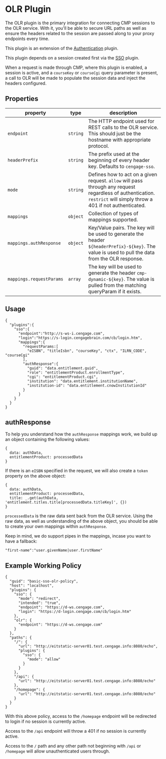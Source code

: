 # OLR Plugin

The OLR plugin is the primary integration for connecting CMP sessions to the OLR service.  With it, you'll be able to secure URL paths as well as ensure the headers related to the session are passed along to your proxy endpoints every time.

This plugin is an extension of the [Authentication](http://stash.corp.web:7990/projects/CMP/repos/cmp-plugin-authentication/browse) plugin.

This plugin depends on a session created first via the [SSO](http://stash.corp.web:7990/projects/CMP/repos/cmp-plugin-sso/browse) plugin.

When a request is made through CMP, where this plugin is enabled, a session is active, and a `courseKey` or `courseCgi` query parameter is present, a call to OLR will be made to populate the session data and inject the headers configured.

## Properties

| property       | type            | description                                                                                                                                                             |
|----------------|-----------------|-------------------------------------------------------------------------------------------------------------------------------------------------------------------------|
| `endpoint`      | `string`       | The HTTP endpoint used for REST calls to the OLR service.  This should just be the hostname with appropriate protocol. |
| `headerPrefix`      | `string` | The prefix used at the beginning of every header key.  Defaults to `cengage-sso`. |
| `mode`      | `string` | Defines how to act on a given request. `allow` will pass through any request regardless of authentication. `restrict` will simply throw a 401 if not authenticated. |
| `mappings`      | `object` | Collection of types of mappings supported.  |
| `mappings.authResponse`      | `object` | Key/Value pairs.  The key will be used to generate the header `${headerPrefix}-${key}`.  The value is used to pull the data from the OLR response. |
| `mappings.requestParams`      | `array` | The key will be used to generate the header `cmp-dynamic-${key}`.  The value is pulled from the matching queryParam if it exists. |



## Usage

```
{
  "plugins":{
    "sso":{
      "endpoint":"http://s-ws-i.cengage.com",
      "login":"https://s-login.cengagebrain.com/cb/login.htm",
      "mappings":{
        "requestParams:[
          "eISBN", "titleIsbn", "courseKey", "ctx", "ILRN_CODE", "courseCgi"
        ],
        "authResponse":{
          "guid": "data.entitlement.guid",
          "role": "entitlementProduct.enrollmentType",
          "cgi": "entitlementProduct.cgi",
          "institution": "data.entitlement.institutionName",
          "institution-id": "data.entitlement.cnowInstitutionId"
        }
      }
    }
  }
}
```

## authResponse

To help you understand how the `authResponse` mappings work, we build up an object containing the following values:

```
{
  data: authData,
  entitlementProduct: processedData
}
```

If there is an `eISBN` specified in the request, we will also create a `token` property on the above object:

```
{
  data: authData,
  entitlementProduct: processedData,
  title: _.get(authData, 'entitlement.titles.title[processedData.titleKey]', {})
}
```

`processedData` is the raw data sent back from the OLR service.  Using the raw data, as well as understanding of the above object, you should be able to create your own mappings within `authResponse`.

Keep in mind, we do support pipes in the mappings, incase you want to have a fallback:

```
"first-name":"user.givenName|user.firstName"
```


## Example Working Policy

```
{
  "guid": "basic-sso-olr-policy",
  "host": "localhost",
  "plugins": {
    "sso": {
      "mode": "redirect",
      "intended": "true",
      "endpoint": "https://d-ws.cengage.com",
      "login": "https://d-login.cengage.com/cb/login.htm"
    },
    "olr": {
      "endpoint": "https://d-ws.cengage.com"
    }
  },
  "paths": {
    "/": {
      "url": "http://eitstatic-server01.test.cengage.info:8080/echo",
      "plugins": {
        "sso": {
          "mode": "allow"
        }
      }
    },
    "/api": {
      "url": "http://eitstatic-server01.test.cengage.info:8080/echo"
    },
    "/homepage": {
      "url": "http://eitstatic-server01.test.cengage.info:8080/echo"
    }
  }
}

```

With this above policy, access to the `/homepage` endpoint will be redirected to login if no session is currently active.

Access to the `/api` endpoint will throw a 401 if no session is currently active.

Access to the `/` path and any other path not beginning with `/api` or `/homepage` will allow unauthenticated users through.